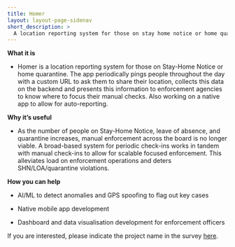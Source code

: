 ```yaml
---
title: Homer
layout: layout-page-sidenav
short_description: >
  A location reporting system for those on stay home notice or home quarantine.
---
```


**What it is**

- Homer is a location reporting system for those on Stay-Home Notice or home quarantine. The app periodically pings people throughout the day with a custom URL to ask them to share their location, collects this data on the backend and presents this information to enforcement agencies to know where to focus their manual checks. Also working on a native app to allow for auto-reporting.

**Why it’s useful**

- As the number of people on Stay-Home Notice, leave of absence, and quarantine increases, manual enforcement across the board is no longer viable. A broad-based system for periodic check-ins works in tandem with manual check-ins to allow for scalable focused enforcement. This alleviates load on enforcement operations and deters SHN/LOA/quarantine violations.

**How you can help**

- AI/ML to detect anomalies and GPS spoofing to flag out key cases

- Native mobile app development

- Dashboard and data visualisation development for enforcement officers

If you are interested, please indicate the project name in the survey [here](https://go.gov.sg/govtech-volunteers).
